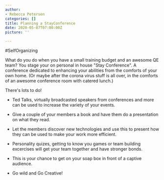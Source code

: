 ```yaml
---
author:
- Rebecca Petersen
categories: []
title: Planning a StayConference
date: 2020-05-07T07:00:00Z
picture: ''

---
```

\#SelfOrganizing

What do you do when you have a small training budget and an awesome QE team?  You stage your on personal in house "Stay Conference".  A conference dedicated to enhancing your abilities from the comforts of your own home.  (Or maybe after the corona virus stuff is all over, in the comforts of an awesome conference room with catered lunch.)

There's lots to do!

* Ted Talks, virtually broadcasted speakers from conferences and more can be used to increase the variety of your events.


* Give a couple of your members a book and have them do a presentation on what they read.  
* Let the members discover new technologies and use this to present how they can be used to make your work more efficient.


* Personality quizes, getting to know you games or team building excercises will get your team together and have stronger bonds.
* This is your chance to get on your soap box in front of a captive audience.
* Go wild and Go Creative!
